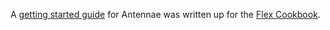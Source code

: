 A [getting started guide](http://www.adobe.com/cfusion/communityengine/index.cfm?event=showdetails&postId=7322&productId=2&loc=en_US) for Antennae was written up for the [Flex Cookbook](http://www.adobe.com/cfusion/communityengine/index.cfm?event=homepage&productId=2).